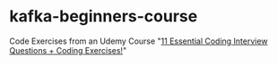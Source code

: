 # kafka-beginners-course
Code Exercises from an Udemy Course "[11 Essential Coding Interview Questions + Coding Exercises!](https://www.udemy.com/course/11-essential-coding-interview-questions/)"
